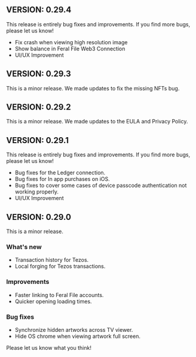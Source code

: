 ## VERSION: 0.29.4

This release is entirely bug fixes and improvements. If you find more bugs, please let us know!

- Fix crash when viewing high resolution image
- Show balance in Feral File Web3 Connection
- UI/UX Improvement

## VERSION: 0.29.3

This is a minor release. We made updates to fix the missing NFTs bug.

## VERSION: 0.29.2

This is a minor release. We made updates to the EULA and Privacy Policy. 

## VERSION: 0.29.1

This release is entirely bug fixes and improvements. If you find more bugs, please let us know!

- Bug fixes for the Ledger connection.
- Bug fixes for In app purchases on iOS.
- Bug fixes to cover some cases of device passcode authentication not working properly.
- UI/UX Improvement

## VERSION: 0.29.0

This is a minor release.

### What's new
- Transaction history for Tezos.
- Local forging for Tezos transactions. 

### Improvements
- Faster linking to Feral File accounts.
- Quicker opening loading times.

### Bug fixes
- Synchronize hidden artworks across TV viewer.
- Hide OS chrome when viewing artwork full screen. 

Please let us know what you think!
